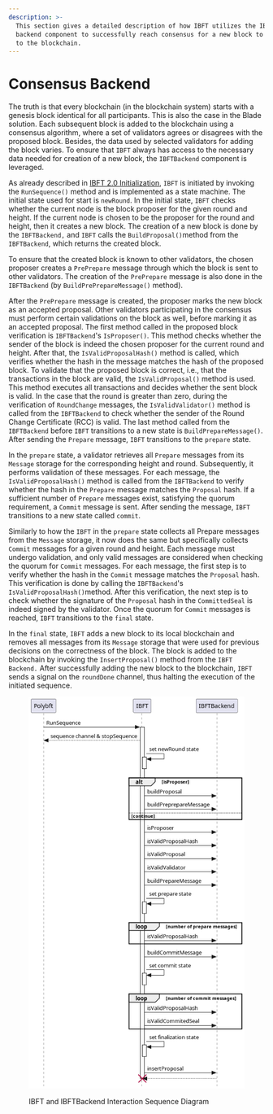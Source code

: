 ```yaml
---
description: >-
  This section gives a detailed description of how IBFT utilizes the IBFT
  backend component to successfully reach consensus for a new block to be added
  to the blockchain.
---
```


# Consensus Backend

The truth is that every blockchain (in the blockchain system) starts with a genesis block identical for all participants. This is also the case in the Blade solution. Each subsequent block is added to the blockchain using a consensus algorithm, where a set of validators agrees or disagrees with the proposed block. Besides, the data used by selected validators for adding the block varies. To ensure that `IBFT` always has access to the necessary data needed for creation of a new block, the `IBFTBackend` component is leveraged.

As already described in [IBFT 2.0 Initialization](initialization.md), `IBFT` is initiated by invoking the `RunSequence()` method and is implemented as a state machine. The initial state used for start is `newRound`. In the initial state, `IBFT` checks whether the current node is the block proposer for the given round and height. If the current node is chosen to be the proposer for the round and height, then it creates a new block. The creation of a new block is done by the `IBFTBackend,` and `IBFT` calls the `BuildProposal()`method from the `IBFTBackend`, which returns the created block.

To ensure that the created block is known to other validators, the chosen proposer creates a `PrePrepare` message through which the block is sent to other validators. The creation of the `PrePrepare` message is also done in the `IBFTBackend` (by `BuildPrePrepareMessage()` method).

After the `PrePrepare` message is created, the proposer marks the new block as an accepted proposal. Other validators participating in the consensus must perform certain validations on the block as well, before marking it as an accepted proposal. The first method called in the proposed block verification is `IBFTBackend`'s `IsProposer()`. This method checks whether the sender of the block is indeed the chosen proposer for the current round and height. After that, the `IsValidProposalHash()` method is called, which verifies whether the hash in the message matches the hash of the proposed block. To validate that the proposed block is correct, i.e., that the transactions in the block are valid, the `IsValidProposal()` method is used. This method executes all transactions and decides whether the sent block is valid. In the case that the round is greater than zero, during the verification of `RoundChange` messages, the `IsValidValidator()` method is called from the `IBFTBackend` to check whether the sender of the Round Change Certificate (RCC) is valid. The last method called from the `IBFTBackend` before `IBFT` transitions to a new state is `BuildPrepareMessage()`. After sending the `Prepare` message, `IBFT` transitions to the `prepare` state.

In the `prepare` state, a validator retrieves all `Prepare` messages from its `Message` storage for the corresponding height and round. Subsequently, it performs validation of these messages. For each message, the `IsValidProposalHash()` method is called from the `IBFTBackend` to verify whether the hash in the `Prepare` message matches the `Proposal` hash. If a sufficient number of `Prepare` messages exist, satisfying the quorum requirement, a `Commit` message is sent. After sending the message, `IBFT` transitions to a new state called `commit`.

Similarly to how the `IBFT` in the `prepare` state collects all Prepare messages from the `Message` storage, it now does the same but specifically collects `Commit` messages for a given round and height. Each message must undergo validation, and only valid messages are considered when checking the quorum for `Commit` messages. For each message, the first step is to verify whether the hash in the `Commit` message matches the `Proposal` hash. This verification is done by calling the `IBFTBackend`'s `IsValidProposalHash()`method. After this verification, the next step is to check whether the signature of the `Proposal` hash in the `CommittedSeal` is indeed signed by the validator. Once the quorum for `Commit` messages is reached, `IBFT` transitions to the `final` state.

In the `final` state, `IBFT` adds a new block to its local blockchain and removes all messages from its `Message` storage that were used for previous decisions on the correctness of the block. The block is added to the blockchain by invoking the `InsertProposal()` method from the `IBFT Backend.` After successfully adding the new block to the blockchain, `IBFT` sends a signal on the `roundDone` channel, thus halting the execution of the initiated sequence.

<figure><img src="../../../.gitbook/assets/polybft_backend_sequence (2).png" alt=""><figcaption><p>IBFT and IBFTBackend Interaction Sequence Diagram</p></figcaption></figure>
